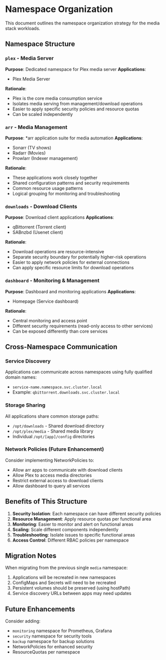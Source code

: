 # Namespace Organization

This document outlines the namespace organization strategy for the media stack workloads.

## Namespace Structure

### `plex` - Media Server
**Purpose**: Dedicated namespace for Plex media server
**Applications**:
- Plex Media Server

**Rationale**: 
- Plex is the core media consumption service
- Isolates media serving from management/download operations
- Easier to apply specific security policies and resource quotas
- Can be scaled independently

### `arr` - Media Management
**Purpose**: *arr application suite for media automation
**Applications**:
- Sonarr (TV shows)
- Radarr (Movies)  
- Prowlarr (Indexer management)

**Rationale**:
- These applications work closely together
- Shared configuration patterns and security requirements
- Common resource usage patterns
- Logical grouping for monitoring and troubleshooting

### `downloads` - Download Clients
**Purpose**: Download client applications
**Applications**:
- qBittorrent (Torrent client)
- SABnzbd (Usenet client)

**Rationale**:
- Download operations are resource-intensive
- Separate security boundary for potentially higher-risk operations
- Easier to apply network policies for external connections
- Can apply specific resource limits for download operations

### `dashboard` - Monitoring & Management
**Purpose**: Dashboard and monitoring applications
**Applications**:
- Homepage (Service dashboard)

**Rationale**:
- Central monitoring and access point
- Different security requirements (read-only access to other services)
- Can be exposed differently than core services

## Cross-Namespace Communication

### Service Discovery
Applications can communicate across namespaces using fully qualified domain names:
- `service-name.namespace.svc.cluster.local`
- Example: `qbittorrent.downloads.svc.cluster.local`

### Storage Sharing
All applications share common storage paths:
- `/opt/downloads` - Shared download directory
- `/opt/plex/media` - Shared media library
- Individual `/opt/[app]/config` directories

### Network Policies (Future Enhancement)
Consider implementing NetworkPolicies to:
- Allow arr apps to communicate with download clients
- Allow Plex to access media directories
- Restrict external access to download clients
- Allow dashboard to query all services

## Benefits of This Structure

1. **Security Isolation**: Each namespace can have different security policies
2. **Resource Management**: Apply resource quotas per functional area
3. **Monitoring**: Easier to monitor and alert on functional areas
4. **Scaling**: Scale different components independently
5. **Troubleshooting**: Isolate issues to specific functional areas
6. **Access Control**: Different RBAC policies per namespace

## Migration Notes

When migrating from the previous single `media` namespace:
1. Applications will be recreated in new namespaces
2. ConfigMaps and Secrets will need to be recreated
3. Persistent volumes should be preserved (using hostPath)
4. Service discovery URLs between apps may need updates

## Future Enhancements

Consider adding:
- `monitoring` namespace for Prometheus, Grafana
- `security` namespace for security tools
- `backup` namespace for backup solutions
- NetworkPolicies for enhanced security
- ResourceQuotas per namespace
